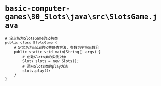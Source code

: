 # `basic-computer-games\80_Slots\java\src\SlotsGame.java`

```
# 定义名为SlotsGame的公共类
public class SlotsGame {
    # 定义名为main的公共静态方法，参数为字符串数组
    public static void main(String[] args) {
        # 创建Slots类的实例对象
        Slots slots = new Slots();
        # 调用Slots类的play方法
        slots.play();
    }
}
```